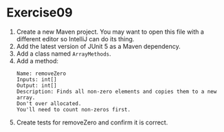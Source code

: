 # Exercise09

1. Create a new Maven project. You may want to open this file with a different editor so IntelliJ can do its thing.
2. Add the latest version of JUnit 5 as a Maven dependency.
3. Add a class named `ArrayMethods`.
4. Add a method:
    ```
    Name: removeZero
    Inputs: int[]
    Output: int[]
    Description: Finds all non-zero elements and copies them to a new array. 
    Don't over allocated.
    You'll need to count non-zeros first.
    ```
5. Create tests for removeZero and confirm it is correct.